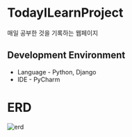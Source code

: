 # TodayILearnProject
매일 공부한 것을 기록하는 웹페이지



## Development Environment

- Language - Python, Django
- IDE - PyCharm



# ERD

![erd](https://user-images.githubusercontent.com/55189658/155839171-fd03fc13-290f-4ccd-98e0-285a44657279.png)
